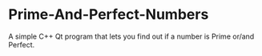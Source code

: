 # Prime-And-Perfect-Numbers
A simple C++ Qt program that lets you find out if a number is Prime or/and Perfect.
